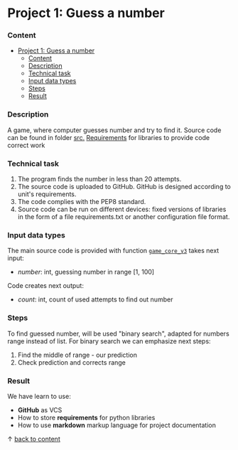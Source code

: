 # Project 1: Guess a number

### Content

- [Project 1: Guess a number](#project-1-guess-a-number)
    - [Content](#content)
    - [Description](#description)
    - [Technical task](#technical-task)
    - [Input data types](#input-data-types)
    - [Steps](#steps)
    - [Result](#result)

### Description
A game, where computer guesses number and try to find it.
Source code can be found in folder [src.](https://github.com/Kontrosha/sf_data_science/tree/main/guees_a_number/src)
[Requirements](https://github.com/Kontrosha/sf_data_science/blob/main/guees_a_number/requirements.txt) for libraries to provide code correct work 

### Technical task
1. The program finds the number in less than 20 attempts.
2. The source code is uploaded to GitHub.
GitHub is designed according to unit's requirements.
3. The code complies with the PEP8 standard.
4. Source code can be run on different devices: fixed versions of libraries in the form of a file requirements.txt or another configuration file format.

### Input data types
The main source code is provided with function [`game_core_v3`](src/game.ipynb#Подход-3:-Ваше-решение) takes next input:
- *number*: int, guessing number in range [1, 100]

Code creates next output:
- *count*: int, count of used attempts to find out number

### Steps
To find guessed number, will be used "binary search", adapted for numbers range instead of list.
For binary search we can emphasize next steps:
1. Find the middle of range - our prediction
2. Check prediction and corrects range
### Result
We have learn to use:
- **GitHub** as VCS
- How to store **requirements** for python libraries
- How to use **markdown** markup language for project documentation


↑ [back to content](#content)
